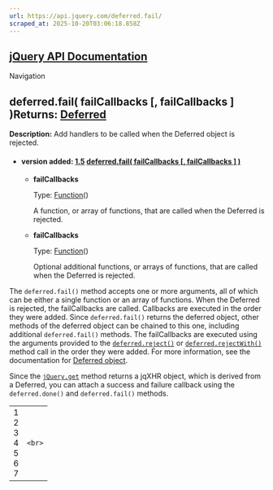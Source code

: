 ```yaml
---
url: https://api.jquery.com/deferred.fail/
scraped_at: 2025-10-20T03:06:18.858Z
---
```


## [jQuery API Documentation](https://jquery.com/ "jQuery API Documentation")

Navigation

## deferred.fail( failCallbacks \[, failCallbacks \] )Returns: [Deferred](http://api.jquery.com/Types/\#Deferred)

**Description:** Add handlers to be called when the Deferred object is rejected.

- #### version added: [1.5](https://api.jquery.com/category/version/1.5/) [deferred.fail( failCallbacks \[, failCallbacks \] )](https://api.jquery.com/deferred.fail/\#deferred-fail-failCallbacks-failCallbacks)

  - **failCallbacks**

    Type: [Function](http://api.jquery.com/Types/#Function)()


     A function, or array of functions, that are called when the Deferred is rejected.


  - **failCallbacks**

    Type: [Function](http://api.jquery.com/Types/#Function)()


     Optional additional functions, or arrays of functions, that are called when the Deferred is rejected.

The `deferred.fail()` method accepts one or more arguments, all of which can be either a single function or an array of functions. When the Deferred is rejected, the failCallbacks are called. Callbacks are executed in the order they were added. Since `deferred.fail()` returns the deferred object, other methods of the deferred object can be chained to this one, including additional `deferred.fail()` methods. The failCallbacks are executed using the arguments provided to the [`deferred.reject()`](https://api.jquery.com/deferred.reject/) or [`deferred.rejectWith()`](https://api.jquery.com/deferred.rejectWith/) method call in the order they were added. For more information, see the documentation for [Deferred object](https://api.jquery.com/category/deferred-object/).

Since the [`jQuery.get`](https://api.jquery.com/jQuery.get/) method returns a jqXHR object, which is derived from a Deferred, you can attach a success and failure callback using the `deferred.done()` and `deferred.fail()` methods.

|     |     |
| --- | --- |
| 1<br>2<br>3<br>4<br>5<br>6<br>7 | ```<br>``` |